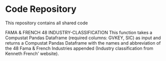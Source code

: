 # Code Repository

This repository contains all shared code

FAMA & FRENCH 48 INDUSTRY-CLASSIFICATION
This function takes a Compustat Pandas Dataframe (required columns: GVKEY, SIC) as input and returns a Compustat Pandas Dataframe with the names and abbreviation 
of the 48 Fama & French Industries appended (Industry classification from Kenneth French’ website). 
